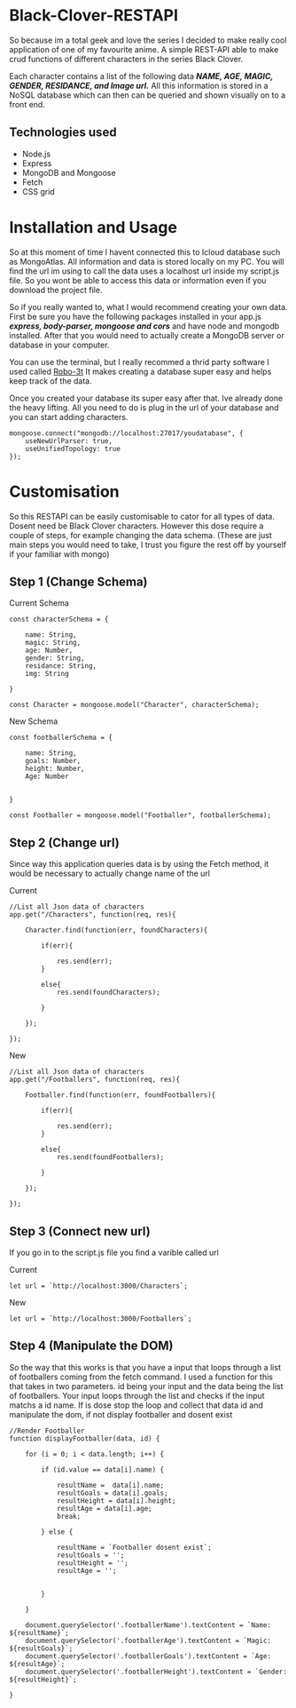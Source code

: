 # Black-Clover-RESTAPI
So because im a total geek and love the series I decided to make really cool application of one of my favourite anime. 
A simple REST-API able to make crud functions of different characters in the series Black Clover. 

Each character contains a list of the following data ***NAME, AGE, MAGIC, GENDER, RESIDANCE, and Image url.*** All this information is stored in a NoSQL database which can then can be queried and shown visually on to a front end.

## Technologies used
* Node.js
* Express
* MongoDB and Mongoose
* Fetch
* CSS grid

# Installation and Usage
So at this moment of time I havent connected this to Icloud database such as MongoAtlas. All information and data is stored locally on
my PC. You will find the url im using to call the data uses a localhost url inside my script.js file. So you wont be able to access this data or information even if you download the project file.

So if you really wanted to, what I would recommend creating your own data. First be sure you have the following packages installed in your app.js ***express, body-parser, mongoose and cors*** and have node and mongodb installed. After that you would need to actually create a MongoDB server or database in your computer. 

You can use the terminal, but I really recommed a thrid party software I used called [Robo-3t](https://robomongo.org/) It makes creating a database super easy and helps keep track of the data.

Once you created your database its super easy after that. Ive already done the heavy lifting. All you need to do is plug in the url of your database and you can start adding characters.
```
mongoose.connect("mongodb://localhost:27017/youdatabase", {
    useNewUrlParser: true,
    useUnifiedTopology: true
});
```
# Customisation
So this RESTAPI can be easily customisable to cator for all types of data. Dosent need be Black Clover characters. However this dose require a couple of steps, for example changing the data schema. (These are just main steps you would need to take, I trust you figure the rest off by yourself if your familiar with mongo) 

## Step 1 (Change Schema)

Current Schema

```
const characterSchema = {

    name: String,
    magic: String,
    age: Number,
    gender: String,
    residance: String,
    img: String

}

const Character = mongoose.model("Character", characterSchema);

```

New Schema

```
const footballerSchema = {

    name: String,
    goals: Number,
    height: Number,
    Age: Number


}

const Footballer = mongoose.model("Footballer", footballerSchema);

```
## Step 2 (Change url)

Since way this application queries data is by using the Fetch method, it would be necessary to actually change name of the url

Current
```
//List all Json data of characters 
app.get("/Characters", function(req, res){

    Character.find(function(err, foundCharacters){

        if(err){

            res.send(err);
        }

        else{
            res.send(foundCharacters);
            
        }

    });

});

```

New
```
//List all Json data of characters 
app.get("/Footballers", function(req, res){

    Footballer.find(function(err, foundFootballers){

        if(err){

            res.send(err);
        }

        else{
            res.send(foundFootballers);
            
        }

    });

});

```

## Step 3 (Connect new url)
If you go in to the script.js file you find a varible called url

Current

```
let url = `http://localhost:3000/Characters`;
```
New

```
let url = `http://localhost:3000/Footballers`;
```

## Step 4 (Manipulate the DOM)
So the way that this works is that you have a input that loops through a list of footballers coming from the fetch command. I used a function for this that takes in two parameters. id being your input and the data being the list of footballers. Your input loops through 
the list and checks if the input matchs a id name. If is dose stop the loop and collect that data id and manipulate the dom, if not display footballer and dosent exist

```
//Render Footballer
function displayFootballer(data, id) {

    for (i = 0; i < data.length; i++) {

        if (id.value == data[i].name) {

            resultName =  data[i].name;
            resultGoals = data[i].goals;
            resultHeight = data[i].height;
            resultAge = data[i].age;
            break;

        } else {

            resultName = `Footballer dosent exist`;
            resultGoals = '';
            resultHeight = '';
            resultAge = '';
     

        }

    }

    document.querySelector('.footballerName').textContent = `Name: ${resultName}`;
    document.querySelector('.footballerAge').textContent = `Magic: ${resultGoals}`;
    document.querySelector('.footballerGoals').textContent = `Age: ${resultAge}`;
    document.querySelector('.footballerHeight').textContent = `Gender: ${resultHeight}`;

}


```

